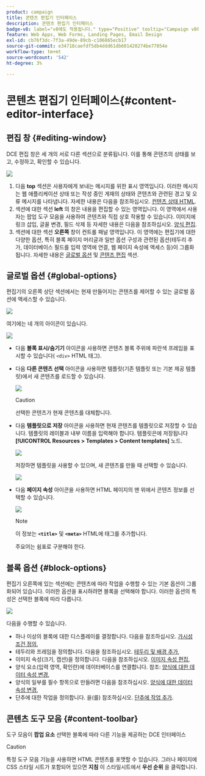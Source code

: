 ```yaml
---
product: campaign
title: 콘텐츠 편집기 인터페이스
description: 콘텐츠 편집기 인터페이스
badge-v8: label="v8에도 적용됩니다." type="Positive" tooltip="Campaign v8에도 적용됩니다."
feature: Web Apps, Web Forms, Landing Pages, Email Design
exl-id: cb76f3dc-7f3a-49de-89cb-c106865ecb17
source-git-commit: e34718caefdf5db4ddd61db601420274be77054e
workflow-type: tm+mt
source-wordcount: '542'
ht-degree: 3%

---
```


# 콘텐츠 편집기 인터페이스{#content-editor-interface}



## 편집 창 {#editing-window}

DCE 편집 창은 세 개의 서로 다른 섹션으로 분류됩니다. 이를 통해 콘텐츠의 상태를 보고, 수정하고, 확인할 수 있습니다.

![](assets/dce_decoupe_window_nb.png)

1. 다음 **top** 섹션은 사용자에게 보내는 메시지를 위한 표시 영역입니다. 이러한 메시지는 웹 애플리케이션 상태 또는 작성 중인 게재의 상태와 콘텐츠와 관련된 경고 및 오류 메시지를 나타냅니다. 자세한 내용은 다음을 참조하십시오. [컨텐츠 상태 HTML](content-editing-best-practices.md#html-content-statuses).
1. 섹션에 대한 섹션 **left** 의 창은 내용을 편집할 수 있는 영역입니다. 이 영역에서 사용자는 팝업 도구 모음을 사용하여 콘텐츠와 직접 상호 작용할 수 있습니다. 이미지에 링크 삽입, 글꼴 변경, 필드 삭제 등 자세한 내용은 다음을 참조하십시오. [양식 편집](editing-content.md#editing-forms).
1. 섹션에 대한 섹션 **오른쪽** 창이 컨트롤 패널 영역입니다. 이 영역에는 편집기에 대한 다양한 옵션, 특히 블록 페이지 머리글과 일반 옵션 구성과 관련된 옵션(테두리 추가, 데이터베이스 필드를 입력 영역에 연결, 웹 페이지 속성에 액세스 등)이 그룹화됩니다. 자세한 내용은 [글로벌 옵션](#global-options) 및 [콘텐츠 편집](editing-content.md) 섹션.

## 글로벌 옵션 {#global-options}

편집기의 오른쪽 상단 섹션에서는 현재 만들어지는 콘텐츠를 제어할 수 있는 글로벌 옵션에 액세스할 수 있습니다.

![](assets/dce_global_options.png)

여기에는 네 개의 아이콘이 있습니다.

![](assets/dce_icons_sidebar.png)

* 다음 **블록 표시/숨기기** 아이콘을 사용하면 콘텐츠 블록 주위에 파란색 프레임을 표시할 수 있습니다( `<div>` HTML 태그).

* 다음 **다른 콘텐츠 선택** 아이콘을 사용하면 템플릿(기존 템플릿 또는 기본 제공 템플릿)에서 새 콘텐츠를 로드할 수 있습니다.

  ![](assets/dce_popup_templatechoice.png)

  >[!CAUTION]
  >
  >선택한 콘텐츠가 현재 콘텐츠를 대체합니다.

* 다음 **템플릿으로 저장** 아이콘을 사용하면 현재 콘텐츠를 템플릿으로 저장할 수 있습니다. 템플릿의 레이블과 내부 이름을 입력해야 합니다. 템플릿은에 저장됩니다 **[!UICONTROL Resources > Templates > Content templates]** 노드.

  ![](assets/dce_popup_savetemplate.png)

  저장하면 템플릿을 사용할 수 있으며, 새 콘텐츠를 만들 때 선택할 수 있습니다.

  ![](assets/dce_create_fromtemplate.png)

* 다음 **페이지 속성** 아이콘을 사용하면 HTML 페이지의 맨 위에서 콘텐츠 정보를 선택할 수 있습니다.

  ![](assets/dce_popup_headerhtml.png)

  >[!NOTE]
  >
  >이 정보는 **`<title>`** 및 **`<meta>`** HTML에 태그를 추가합니다.
  >
  >주요어는 쉼표로 구분해야 한다.

## 블록 옵션 {#block-options}

편집기 오른쪽에 있는 섹션에는 콘텐츠에 따라 작업을 수행할 수 있는 기본 옵션이 그룹화되어 있습니다. 이러한 옵션을 표시하려면 블록을 선택해야 합니다. 이러한 옵션의 특성은 선택한 블록에 따라 다릅니다.

![](assets/dce_right_section.png)

다음을 수행할 수 있습니다.

* 하나 이상의 블록에 대한 디스플레이를 결정합니다. 다음을 참조하십시오. [가시성 조건 정의](editing-content.md#defining-a-visibility-condition),
* 테두리와 프레임을 정의합니다. 다음을 참조하십시오. [테두리 및 배경 추가](editing-content.md#adding-a-border-and-background),
* 이미지 속성(크기, 캡션)을 정의합니다. 다음을 참조하십시오. [이미지 속성 편집](editing-content.md#editing-image-properties),
* 양식 요소(입력 영역, 확인란)에 데이터베이스를 연결합니다. 참조: [양식에 대한 데이터 속성 변경](editing-content.md#changing-the-data-properties-for-a-form),
* 양식의 일부를 필수 항목으로 만들려면 다음을 참조하십시오. [양식에 대한 데이터 속성 변경](editing-content.md#changing-the-data-properties-for-a-form),
* 단추에 대한 작업을 정의합니다. 을(를) 참조하십시오. [단추에 작업 추가](editing-content.md#adding-an-action-to-a-button).

## 콘텐츠 도구 모음 {#content-toolbar}

도구 모음이 **팝업 요소** 선택한 블록에 따라 다른 기능을 제공하는 DCE 인터페이스

>[!CAUTION]
>
>특정 도구 모음 기능을 사용하면 HTML 콘텐츠를 포맷할 수 있습니다. 그러나 페이지에 CSS 스타일 시트가 포함되어 있으면 **지침** 이 스타일시트에서 **우선 순위** 을 클릭합니다.
